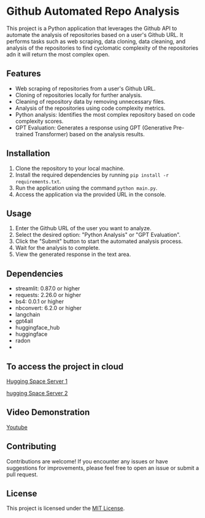 # Github Automated Repo Analysis

This project is a Python application that leverages the Github API to automate the analysis of repositories based on a user's Github URL. It performs tasks such as web scraping, data cloning, data cleaning, and analysis of the repositories to find cyclomatic complexity of the repositories adn it will return the most complex open.

## Features

- Web scraping of repositories from a user's Github URL.
- Cloning of repositories locally for further analysis.
- Cleaning of repository data by removing unnecessary files.
- Analysis of the repositories using code complexity metrics.
- Python analysis: Identifies the most complex repository based on code complexity scores.
- GPT Evaluation: Generates a response using GPT (Generative Pre-trained Transformer) based on the analysis results.

## Installation

1. Clone the repository to your local machine.
2. Install the required dependencies by running `pip install -r requirements.txt`.
3. Run the application using the command `python main.py`.
4. Access the application via the provided URL in the console.

## Usage

1. Enter the Github URL of the user you want to analyze.
2. Select the desired option: "Python Analysis" or "GPT Evaluation".
3. Click the "Submit" button to start the automated analysis process.
4. Wait for the analysis to complete.
5. View the generated response in the text area.

## Dependencies

- streamlit: 0.87.0 or higher
- requests: 2.26.0 or higher
- bs4: 0.0.1 or higher
- nbconvert: 6.2.0 or higher
- langchain
- gpt4all
- huggingface_hub
- huggingface
- radon
- 

## To access the project in cloud

[Hugging Space Server 1](https://huggingface.co/spaces/halfdevil/Github-Automated-Analysis)

[hugging Space Server 2](https://huggingface.co/spaces/halfdevil/d3modocker)

## Video Demonstration

[Youtube](https://youtu.be/CZ1aOlJTJmo)


## Contributing

Contributions are welcome! If you encounter any issues or have suggestions for improvements, please feel free to open an issue or submit a pull request.

## License

This project is licensed under the [MIT License](LICENSE).

